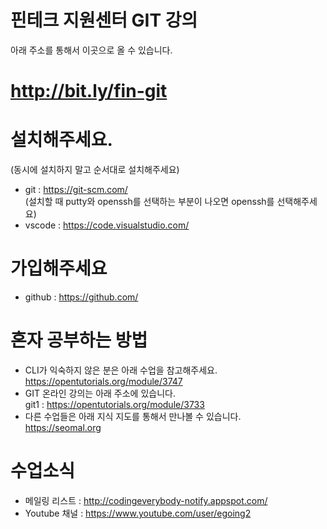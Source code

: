 # 핀테크 지원센터 GIT 강의
아래 주소를 통해서 이곳으로 올 수 있습니다. 
# http://bit.ly/fin-git

# 설치해주세요.
(동시에 설치하지 말고 순서대로 설치해주세요)
- git : https://git-scm.com/ 
  <br>(설치할 때 putty와 openssh를 선택하는 부분이 나오면 openssh를 선택해주세요)
- vscode : https://code.visualstudio.com/

# 가입해주세요
- github : https://github.com/

# 혼자 공부하는 방법 
- CLI가 익숙하지 않은 분은 아래 수업을 참고해주세요. <br>
https://opentutorials.org/module/3747
- GIT 온라인 강의는 아래 주소에 있습니다. <br>
git1 : https://opentutorials.org/module/3733 
- 다른 수업들은 아래 지식 지도를 통해서 만나볼 수 있습니다. <br>
https://seomal.org

# 수업소식
- 메일링 리스트 : http://codingeverybody-notify.appspot.com/
- Youtube 채널 : https://www.youtube.com/user/egoing2